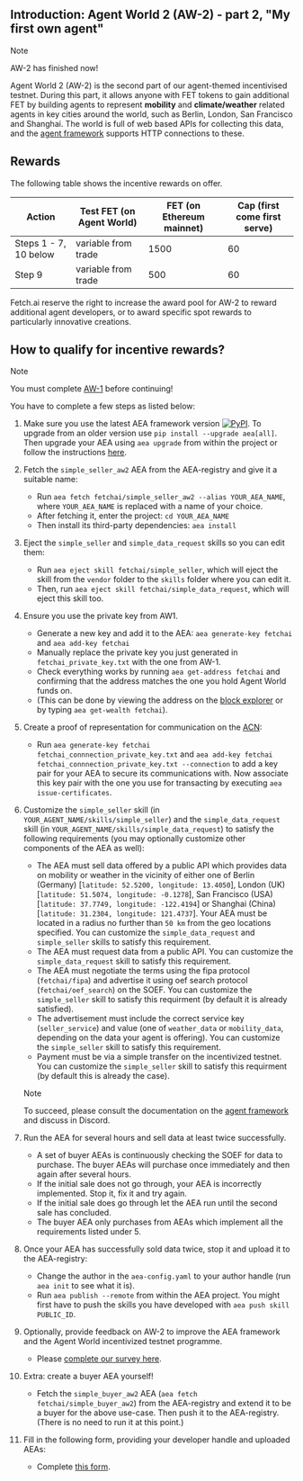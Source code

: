 ## Introduction: Agent World 2 (AW-2) - part 2, "My first own agent"

<div class="admonition note">
  <p class="admonition-title">Note</p>
  <p>AW-2 has finished now!</p>
</div>

Agent World 2 (AW-2) is the second part of our agent-themed incentivised testnet. During this part, it allows anyone with FET tokens to gain additional FET by building agents to represent **mobility** and **climate/weather** related agents in key cities around the world, such as Berlin, London, San Francisco and Shanghai. The world is full of web based APIs for collecting this data, and the <a href="../../aea">agent framework</a> supports HTTP connections to these.

## Rewards

The following table shows the incentive rewards on offer.

Action                 | Test FET (on Agent World)  | FET (on Ethereum mainnet) | Cap (first come first serve)
---------------------- | -------------------------- | ------------------------- | ----------------------------
Steps 1 - 7, 10 below  | variable from trade        | 1500                      | 60
Step 9                 | variable from trade        | 500                       | 60

Fetch.ai reserve the right to increase the award pool for AW-2 to reward additional agent developers, or to award specific spot rewards to particularly innovative creations.

## How to qualify for incentive rewards?

<div class="admonition note">
  <p class="admonition-title">Note</p>
  <p>You must complete <a href="../quickstart-aw1">AW-1</a> before continuing!</p>
</div>

You have to complete a few steps as listed below:

1. Make sure you use the latest AEA framework version <a href="https://img.shields.io/pypi/v/aea" target="_blank"><img alt="PyPI" src="https://img.shields.io/pypi/v/aea" /></a>. To upgrade from an older version use `pip install --upgrade aea[all]`. Then upgrade your AEA using `aea upgrade` from within the project or follow the instructions <a href="../../aea/upgrading" target="_blank">here</a>.

2. Fetch the `simple_seller_aw2` AEA from the AEA-registry and give it a suitable name:

	- Run `aea fetch fetchai/simple_seller_aw2 --alias YOUR_AEA_NAME`, where `YOUR_AEA_NAME` is replaced with a name of your choice.
	- After fetching it, enter the project: `cd YOUR_AEA_NAME`
	- Then install its third-party dependencies: `aea install`

3. Eject the `simple_seller` and `simple_data_request` skills so you can edit them:

	- Run `aea eject skill fetchai/simple_seller`, which will eject the skill from the `vendor` folder to the `skills` folder where you can edit it.
	- Then, run `aea eject skill fetchai/simple_data_request`, which will eject this skill too.

4. Ensure you use the private key from AW1.

	- Generate a new key and add it to the AEA: `aea generate-key fetchai` and `aea add-key fetchai`
	- Manually replace the private key you just generated in `fetchai_private_key.txt` with the one from AW-1.
	- Check everything works by running `aea get-address fetchai` and confirming that the address matches the one you hold Agent World funds on.
	- (This can be done by viewing the address on the <a href="https://explore-agentworld.prod.fetch-ai.com" target="_blank">block explorer</a> or by typing `aea get-wealth fetchai`).

5. Create a proof of representation for communication on the <a href="../../aea/acn">ACN</a>:

	- Run `aea generate-key fetchai fetchai_connnection_private_key.txt` and `aea add-key fetchai fetchai_connnection_private_key.txt --connection` to add a key pair for your AEA to secure its communications with. Now associate this key pair with the one you use for transacting by executing `aea issue-certificates`.

6. Customize the `simple_seller` skill (in `YOUR_AGENT_NAME/skills/simple_seller`) and the `simple_data_request` skill (in `YOUR_AGENT_NAME/skills/simple_data_request`) to satisfy the following requirements (you may optionally customize other components of the AEA as well):

	- The AEA must sell data offered by a public API which provides data on mobility or weather in the vicinity of either one of Berlin (Germany) [`latitude: 52.5200, longitude: 13.4050`], London (UK) [`latitude: 51.5074, longitude: -0.1278`], San Francisco (USA) [`latitude: 37.7749, longitude: -122.4194`] or Shanghai (China) [`latitude: 31.2304, longitude: 121.4737`]. Your AEA must be located in a radius no further than `50 km` from the geo locations specified. You can customize the `simple_data_request` and `simple_seller` skills to satisfy this requirement.
	- The AEA must request data from a public API. You can customize the `simple_data_request` skill to satisfy this requirement.
	- The AEA must negotiate the terms using the fipa protocol (`fetchai/fipa`) and advertise it using oef search protocol (`fetchai/oef_search`) on the SOEF. You can customize the `simple_seller` skill to satisfy this requirment (by default it is already satisfied).
	- The advertisement must include the correct service key (`seller_service`) and value (one of `weather_data` or `mobility_data`, depending on the data your agent is offering). You can customize the `simple_seller` skill to satisfy this requirement.
	- Payment must be via a simple transfer on the incentivized testnet. You can customize the `simple_seller` skill to satisfy this requirment (by default this is already the case).

	<div class="admonition note">
	  <p class="admonition-title">Note</p>
	  <p>To succeed, please consult the documentation on the <a href="../../aea">agent framework</a> and discuss in Discord.</p>
	</div>

<!-- 	<div class="admonition note">
	  <p class="admonition-title">Note</p>
	  <p>If you have connectivity issues with the agent communication network, try changing the entry peer in the `aea-config.yaml` to `entry_peers:
  - /dns4/agents-p2p-dht.prod.fetch-ai.com/tcp/9001/p2p/16Uiu2HAmVWnopQAqq4pniYLw44VRvYxBUoRHqjz1Hh2SoCyjbyRW`.</p>
	</div> -->

7. Run the AEA for several hours and sell data at least twice successfully.

	- A set of buyer AEAs is continuously checking the SOEF for data to purchase. The buyer AEAs will purchase once immediately and then again after several hours.
	- If the initial sale does not go through, your AEA is incorrectly implemented. Stop it, fix it and try again.
	- If the initial sale does go through let the AEA run until the second sale has concluded.
	- The buyer AEA only purchases from AEAs which implement all the requirements listed under 5.

8. Once your AEA has successfully sold data twice, stop it and upload it to the AEA-registry:

	- Change the author in the `aea-config.yaml` to your author handle (run `aea init` to see what it is).
	- Run `aea publish --remote` from within the AEA project. You might first have to push the skills you have developed with `aea push skill PUBLIC_ID`.

9. Optionally, provide feedback on AW-2 to improve the AEA framework and the Agent World incentivized testnet programme.

	- Please <a href="https://research.typeform.com/to/vPqWIzcw" target="_blank">complete our survey here</a>.

10. Extra: create a buyer AEA yourself!

	- Fetch the `simple_buyer_aw2` AEA (`aea fetch fetchai/simple_buyer_aw2`) from the AEA-registry and extend it to be a buyer for the above use-case. Then push it to the AEA-registry. (There is no need to run it at this point.)

11. Fill in the following form, providing your developer handle and uploaded AEAs:

	- Complete <a href="https://forms.gle/NDWECUsBRvr8zuL27" target="_blank">this form</a>.
